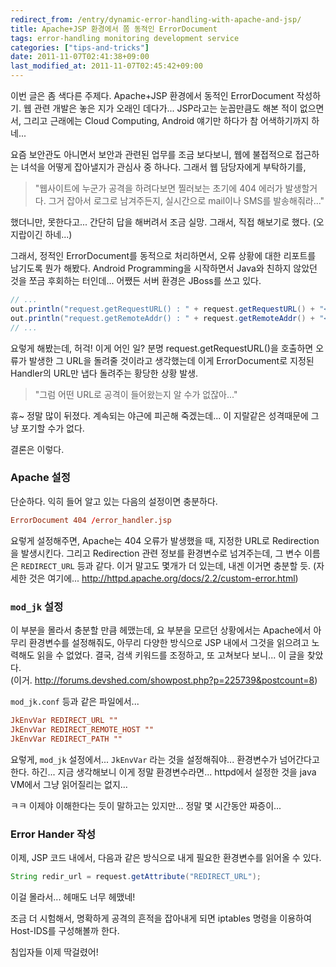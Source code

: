 ```yaml
---
redirect_from: /entry/dynamic-error-handling-with-apache-and-jsp/
title: Apache+JSP 환경에서 쫌 동적인 ErrorDocument
tags: error-handling monitoring development service
categories: ["tips-and-tricks"]
date: 2011-11-07T02:41:38+09:00
last_modified_at: 2011-11-07T02:45:42+09:00
---
```

이번 글은 좀 색다른 주제다. Apache+JSP 환경에서 동적인 ErrorDocument
작성하기. 웹 관련 개발은 놓은 지가 오래인 데다가... JSP라고는 눈꼽만큼도
해본 적이 없으면서, 그리고 근래에는 Cloud Computing, Android 얘기만
하다가 참 어색하기까지 하네...

요즘 보안관도 아니면서 보안과 관련된 업무를 조금 보다보니, 웹에
불접적으로 접근하는 녀석을 어떻게 잡아낼지가 관심사 중 하나다. 그래서
웹 담당자에게 부탁하기를,

> "웹사이트에 누군가 공격을 하려다보면 찔러보는 초기에 404 에러가
> 발생할거다. 그거 잡아서 로그로 남겨주든지, 실시간으로 mail이나
> SMS를 발송해줘라..."

했더니만, 못한다고... 간단히 답을 해버려서 조금 실망. 그래서, 직접
해보기로 했다. (오지랍이긴 하네...)

그래서, 정적인 ErrorDocument를 동적으로 처리하면서, 오류 상황에 대한
리포트를 남기도록 뭔가 해봤다. Android Programming을 시작하면서 Java와
친하지 않았던 것을 쪼금 후회하는 터인데... 어쨌든 서버 환경은 JBoss를
쓰고 있다.

```java
// ...
out.println("request.getRequestURL() : " + request.getRequestURL() + "<br/>");
out.println("request.getRemoteAddr() : " + request.getRemoteAddr() + "<br/>");
// ...
```

요렇게 해봤는데, 허걱! 이게 어인 일? 분명 request.getRequestURL()을
호출하면 오류가 발생한 그 URL을 돌려줄 것이라고 생각했는데 이게
ErrorDocument로 지정된 Handler의 URL만 냅다 돌려주는 황당한 상황 발생.

> "그럼 어떤 URL로 공격이 들어왔는지 알 수가 없잖아..."

휴~ 정말 많이 뒤졌다. 계속되는 야근에 피곤해 죽겠는데... 이 지랄같은
성격때문에 그냥 포기할 수가 없다.

결론은 이렇다.

### Apache 설정

단순하다. 익히 들어 알고 있는 다음의 설정이면 충분하다.

```conf
ErrorDocument 404 /error_handler.jsp
```

요렇게 설정해주면, Apache는 404 오류가 발생했을 때, 지정한 URL로
Redirection을 발생시킨다. 그리고 Redirection 관련 정보를 환경변수로
넘겨주는데, 그 변수 이름은 `REDIRECT_URL` 등과 같다. 이거 말고도 몇개가
더 있는데, 내겐 이거면 충분할 듯.  (자세한 것은 여기에...
<http://httpd.apache.org/docs/2.2/custom-error.html>)

### `mod_jk` 설정

이 부분을 몰라서 충분할 만큼 헤맸는데, 요 부분을 모르던 상황에서는
Apache에서 아무리 환경변수를 설정해줘도, 아무리 다양한 방식으로 JSP
내에서 그것을 읽으려고 노력해도 읽을 수 없었다. 결국, 검색 키워드를
조정하고, 또 고쳐보다 보니... 이 글을 찾았다.  
(이거. <http://forums.devshed.com/showpost.php?p=225739&postcount=8>)

`mod_jk.conf` 등과 같은 파일에서...

```conf
JkEnvVar REDIRECT_URL ""
JkEnvVar REDIRECT_REMOTE_HOST ""
JkEnvVar REDIRECT_PATH ""
```

요렇게, `mod_jk` 설정에서... `JkEnvVar` 라는 것을 설정해줘야...
환경변수가 넘어간다고 한다. 하긴... 지금 생각해보니 이게 정말
환경변수라면... httpd에서 설정한 것을 java VM에서 그냥 읽어질리는
없지...

ㅋㅋ 이제야 이해한다는 듯이 말하고는 있지만... 정말 몇 시간동안 짜증이...

### Error Hander 작성

이제, JSP 코드 내에서, 다음과 같은 방식으로 내게 필요한 환경변수를
읽어올 수 있다.

```java
String redir_url = request.getAttribute("REDIRECT_URL");
```

이걸 몰라서... 헤매도 너무 헤맸네!

조금 더 시험해서, 명확하게 공격의 흔적을 잡아내게 되면 iptables 명령을
이용하여 Host-IDS를 구성해볼까 한다.

침입자들 이제 딱걸렸어!

